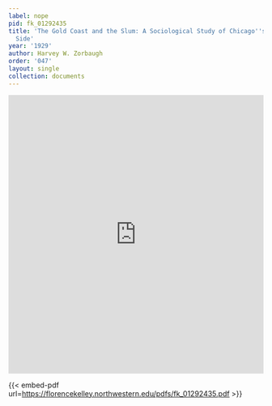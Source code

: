 ```yaml
---
label: nope
pid: fk_01292435
title: 'The Gold Coast and the Slum: A Sociological Study of Chicago''s Near North
  Side'
year: '1929'
author: Harvey W. Zorbaugh
order: '047'
layout: single
collection: documents
---
```

<iframe src="https://northwestern.app.box.com/embed/s/hq9bwrfd7a99l49mj8sdc9qzw19wcdpw?sortColumn=date&view=list" width="100%" height="550" frameborder="0" allowfullscreen webkitallowfullscreen msallowfullscreen></iframe>


{{< embed-pdf url=https://florencekelley.northwestern.edu/pdfs/fk_01292435.pdf >}}
